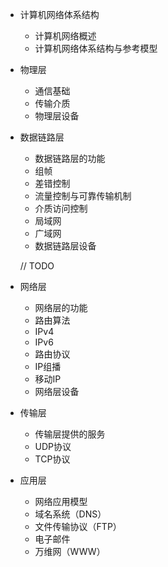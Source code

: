 + 计算机网络体系结构
	+ 计算机网络概述
	+ 计算机网络体系结构与参考模型
+ 物理层
	+ 通信基础
	+ 传输介质
	+ 物理层设备
+ 数据链路层
	+ 数据链路层的功能
	+ 组帧
	+ 差错控制
	+ 流量控制与可靠传输机制
	+ 介质访问控制
	+ 局域网
	+ 广域网
	+ 数据链路层设备

	// TODO
+ 网络层
	+ 网络层的功能
	+ 路由算法
	+ IPv4
	+ IPv6
	+ 路由协议
	+ IP组播
	+ 移动IP
	+ 网络层设备
+ 传输层
	+ 传输层提供的服务
	+ UDP协议
	+ TCP协议
+ 应用层
	+ 网络应用模型
	+ 域名系统（DNS）
	+ 文件传输协议（FTP）
	+ 电子邮件
	+ 万维网（WWW）
